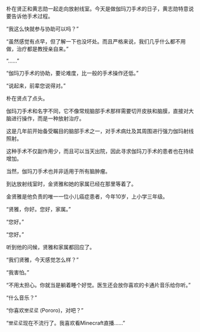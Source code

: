 朴在贤正和黄志勋一起走向放射线室。今天是做伽玛刀手术的日子，黄志勋特意说要告诉他手术过程。

“我这么快就参与协助可以吗？”

“虽然感觉有点早，但了解一下也没坏处。而且严格来说，我们几乎什么都不用做，治疗都是教授亲自来。”

“……”

“伽玛刀手术的协助，要论难度，比一般的手术操作还低。”

“说起来，前辈您说得对。”

朴在贤点了点头。

伽玛刀手术和名字不同，它不像常规脑部手术那样需要切开皮肤和脑膜，直接对大脑进行操作，而是一种放射治疗。

这是几年前开始备受瞩目的脑部手术之一，对手术病灶及其周围进行强力伽玛射线照射。

这种手术不仅副作用少，而且可以当天出院，因此寻求伽玛刀手术的患者也在持续增加。

当然，伽玛刀手术也并非适用于所有脑肿瘤。

到达放射线室时，金贤雅和她的家属已经在那里等着了。

金贤雅是他负责的唯一一位小儿癌症患者，今年10岁，上小学三年级。

“贤雅，你好。您好，家属。”

“您好。”

“您好。”

听到他的问候，贤雅和家属都回应了。

“我们贤雅，今天感觉怎么样？”

“我害怕。”

“不用太担心。你就当是躺着睡个好觉。医生还会放你喜欢的卡通片音乐给你听。”

“什么音乐？”

“你喜欢뽀로로 (Pororo)，对吧？”

“뽀로로现在不流行了。我喜欢看Minecraft直播……”